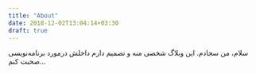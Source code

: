 ```yaml
---
title: "About"
date: 2018-12-02T13:04:14+03:30
draft: true
---
```


سلام، من سجادم.
این وبلاگ شخصی منه و تصمیم دارم داخلش درمورد برنامه‌نویسی صحبت کنم...
